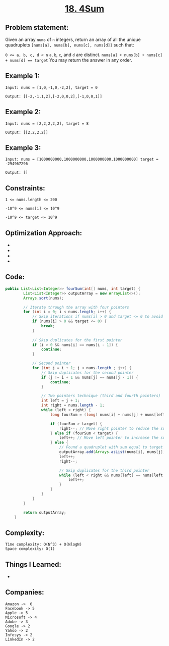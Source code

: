 <h1 align="center"><a href="https://leetcode.com/problems/4sum/description/" target="_blank">18. 4Sum</a></h1>

## Problem statement:

Given an array `nums` of `n` integers, return an array of all the unique quadruplets `[nums[a], nums[b], nums[c], nums[d]]` such that:

`0 <= a, b, c, d < n`
`a`, `b`, `c`, and `d` are distinct.
`nums[a] + nums[b] + nums[c] + nums[d] == target`
You may return the answer in any order.


## Example 1:

```
Input: nums = [1,0,-1,0,-2,2], target = 0

Output: [[-2,-1,1,2],[-2,0,0,2],[-1,0,0,1]]
```

## Example 2:

```
Input: nums = [2,2,2,2,2], target = 8

Output: [[2,2,2,2]]
```


## Example 3:

```
Input: nums = [1000000000,1000000000,1000000000,1000000000] target = -294967296

Output: []
```


## Constraints:

```
1 <= nums.length <= 200

-10^9 <= nums[i] <= 10^9

-10^9 <= target <= 10^9

```


 

## Optimization Approach:

- 
  
- 
  
-
  
- 



## Code: 

```java
public List<List<Integer>> fourSum(int[] nums, int target) {
        List<List<Integer>> outputArray = new ArrayList<>();
        Arrays.sort(nums);

        // Iterate through the array with four pointers
        for (int i = 0; i < nums.length; i++) {
            // Skip iterations if nums[i] > 0 and target <= 0 to avoid impossible sums
            if (nums[i] > 0 && target <= 0) {
                break; 
            }
            
            // Skip duplicates for the first pointer
            if (i > 0 && nums[i] == nums[i - 1]) {
                continue;
            }

            // Second pointer
            for (int j = i + 1; j < nums.length ; j++) {
                // Skip duplicates for the second pointer
                if (j != i + 1 && nums[j] == nums[j - 1]) {
                    continue;
                }

                // Two pointers technique (third and fourth pointers)
                int left = j + 1;
                int right = nums.length - 1;
                while (left < right) {
                    long fourSum = (long) nums[i] + nums[j] + nums[left] + nums[right];

                    if (fourSum > target) {
                        right--; // Move right pointer to reduce the sum
                    } else if (fourSum < target) {
                        left++; // Move left pointer to increase the sum
                    } else {
                        // Found a quadruplet with sum equal to target
                        outputArray.add(Arrays.asList(nums[i], nums[j], nums[left], nums[right]));
                        left++;
                        right--;

                        // Skip duplicates for the third pointer
                        while (left < right && nums[left] == nums[left - 1]) {
                            left++;
                        }
                    }
                }
            }
        }

        return outputArray;
    }
```







## Complexity:

```
Time complexity: O(N^3) + O(NlogN) 
Space complexity: O(1)
```

## Things I Learned:

- 
  


## Companies:

```
Amazon ->  6
Facebook -> 5
Apple -> 5
Microsoft -> 4
Adobe -> 3
Google -> 2
Yahoo -> 2
Infosys -> 2
LinkedIn -> 2
```






